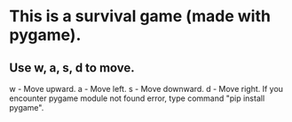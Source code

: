 # This is a survival game (made with pygame).
## Use w, a, s, d to move.
  w - Move upward.
  a - Move left.
  s - Move downward.
  d - Move right.
If you encounter pygame module not found error, type command "pip install pygame".
